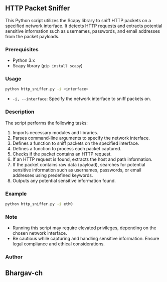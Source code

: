 ## HTTP Packet Sniffer

This Python script utilizes the Scapy library to sniff HTTP packets on a specified network interface. It detects HTTP requests and extracts potential sensitive information such as usernames, passwords, and email addresses from the packet payloads.

### Prerequisites

- Python 3.x
- Scapy library (`pip install scapy`)

### Usage

```bash
python http_sniffer.py -i <interface>
```

- `-i, --interface`: Specify the network interface to sniff packets on.

### Description

The script performs the following tasks:

1. Imports necessary modules and libraries.
2. Parses command-line arguments to specify the network interface.
3. Defines a function to sniff packets on the specified interface.
4. Defines a function to process each packet captured.
5. Checks if the packet contains an HTTP request.
6. If an HTTP request is found, extracts the host and path information.
7. If the packet contains raw data (payload), searches for potential sensitive information such as usernames, passwords, or email addresses using predefined keywords.
8. Outputs any potential sensitive information found.

### Example

```bash
python http_sniffer.py -i eth0
```

### Note

- Running this script may require elevated privileges, depending on the chosen network interface.
- Be cautious while capturing and handling sensitive information. Ensure legal compliance and ethical considerations.

### Author

Bhargav-ch 
---
